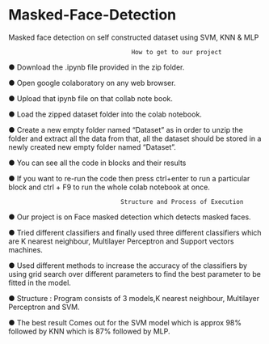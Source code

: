# Masked-Face-Detection
Masked face detection on self constructed dataset using SVM, KNN &amp; MLP

                                      How to get to our project
● Download the .ipynb file provided in the zip folder.

● Open google colaboratory on any web browser.

● Upload that ipynb file on that collab note book.

● Load the zipped dataset folder into the colab notebook.

● Create a new empty folder named “Dataset” as in order to unzip the folder and
extract all the data from that, all the dataset should be stored in a newly created
new empty folder named “Dataset”.

● You can see all the code in blocks and their results

● If you want to re-run the code then press ctrl+enter to run a particular block and
ctrl + F9 to run the whole colab notebook at once.

                                   Structure and Process of Execution
● Our project is on Face masked detection which detects masked faces.

● Tried different classifiers and finally used three different classifiers which are
K nearest neighbour, Multilayer Perceptron and Support vectors machines.

● Used different methods to increase the accuracy of the classifiers by using grid
search over different parameters to find the best parameter to be fitted in the
model.

● Structure : Program consists of 3 models,K nearest neighbour, Multilayer
Perceptron and SVM.

● The best result Comes out for the SVM model which is approx 98% followed by
KNN which is 87% followed by MLP.
